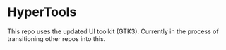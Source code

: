 # HyperTools

This repo uses the updated UI toolkit (GTK3).
Currently in the process of transitioning other repos into this. 
